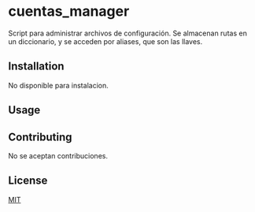 # **cuentas_manager**

Script para administrar archivos de configuración. Se almacenan rutas en un diccionario, y se acceden por aliases, que son las llaves.

## Installation

No disponible para instalacion.

## Usage

## Contributing

No se aceptan contribuciones.

## License

[MIT](https://choosealicense.com/licenses/mit/)
